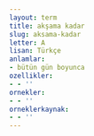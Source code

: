 ```yaml
---
layout: term
title: akşama kadar
slug: aksama-kadar
letter: A
lisan: Türkçe
anlamlar:
- bütün gün boyunca
ozellikler:
- - ''
ornekler:
- - ''
orneklerkaynak:
- - ''
---
```

